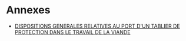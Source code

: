 # Annexes

- [DISPOSITIONS GENERALES RELATIVES AU PORT D'UN TABLIER DE PROTECTION DANS LE TRAVAIL DE LA VIANDE](dispositions-generales-relatives-au)
